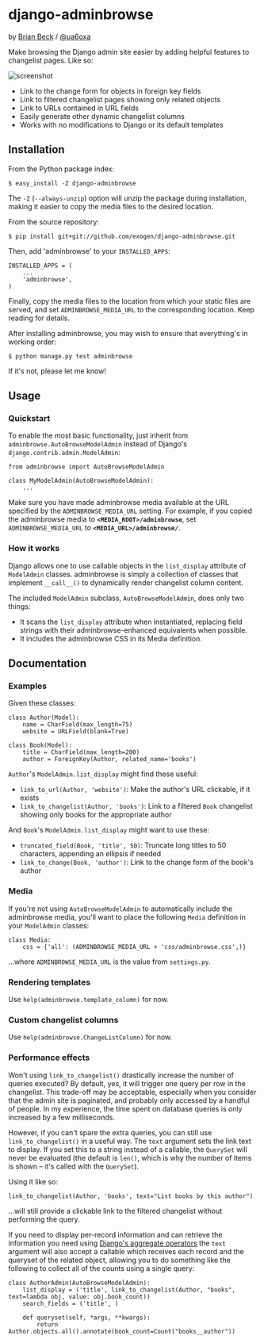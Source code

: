 django-adminbrowse
==================
by [Brian Beck][www] / [@ua6oxa](http://twitter.com/ua6oxa)

Make browsing the Django admin site easier by adding helpful features to
changelist pages. Like so:

![screenshot](http://exogen.github.com/django-adminbrowse/images/adminbrowse.png)

* Link to the change form for objects in foreign key fields
* Link to filtered changelist pages showing only related objects
* Link to URLs contained in URL fields
* Easily generate other dynamic changelist columns
* Works with no modifications to Django or its default templates

Installation
------------
From the Python package index:

    $ easy_install -Z django-adminbrowse

The `-Z` (`--always-unzip`) option will unzip the package during installation, making it easier to copy the media files to the desired location.

From the source repository:

    $ pip install git+git://github.com/exogen/django-adminbrowse.git

Then, add 'adminbrowse' to your `INSTALLED_APPS`:

    INSTALLED_APPS = (
        ...
        'adminbrowse',
    )

Finally, copy the media files to the location from which your static files
are served, and set `ADMINBROWSE_MEDIA_URL` to the corresponding location.
Keep reading for details.

After installing adminbrowse, you may wish to ensure that everything's in
working order:

    $ python manage.py test adminbrowse

If it's not, please let me know!

Usage
-----
### Quickstart
To enable the most basic functionality, just inherit from
`adminbrowse.AutoBrowseModelAdmin` instead of Django's
`django.contrib.admin.ModelAdmin`:

    from adminbrowse import AutoBrowseModelAdmin

    class MyModelAdmin(AutoBrowseModelAdmin):
        ...

Make sure you have made adminbrowse media available at the URL specified by
the `ADMINBROWSE_MEDIA_URL` setting. For example, if you copied the 
adminbrowse media to **`<MEDIA_ROOT>/adminbrowse`**, set `ADMINBROWSE_MEDIA_URL`
to **`<MEDIA_URL>/adminbrowse/`**.

### How it works
Django allows one to use callable objects in the `list_display` attribute of
`ModelAdmin` classes. adminbrowse is simply a collection of classes that
implement `__call__()` to dynamically render changelist column content.

The included `ModelAdmin` subclass, `AutoBrowseModelAdmin`, does only two
things:

* It scans the `list_display` attribute when instantiated, replacing field
  strings with their adminbrowse-enhanced equivalents when possible.
* It includes the adminbrowse CSS in its Media definition.

Documentation
-------------
### Examples
Given these classes:

    class Author(Model):
        name = CharField(max_length=75)
        website = URLField(blank=True)

    class Book(Model):
        title = CharField(max_length=200)
        author = ForeignKey(Author, related_name='books')


`Author`'s `ModelAdmin.list_display` might find these useful:

* `link_to_url(Author, 'website')`: Make the author's URL clickable, if it exists
* `link_to_changelist(Author, 'books')`: Link to a filtered `Book` changelist showing
  only books for the appropriate author

And `Book`'s `ModelAdmin.list_display` might want to use these:
    
* `truncated_field(Book, 'title', 50)`: Truncate long titles to 50 characters,
  appending an ellipsis if needed
* `link_to_change(Book, 'author')`: Link to the change form of the book's author

### Media
If you're not using `AutoBrowseModelAdmin` to automatically include the adminbrowse
media, you'll want to place the following `Media` definition in your `ModelAdmin`
classes:

    class Media:
        css = {'all': (ADMINBROWSE_MEDIA_URL + 'css/adminbrowse.css',)}

...where `ADMINBROWSE_MEDIA_URL` is the value from `settings.py`.

### Rendering templates
Use `help(adminbrowse.template_column)` for now.

### Custom changelist columns
Use `help(adminbrowse.ChangeListColumn)` for now.

### Performance effects
Won't using `link_to_changelist()` drastically increase the number of queries
executed? By default, yes, it will trigger one query per row in the changelist.
This trade-off may be acceptable, especially when you consider that the admin
site is paginated, and probably only accessed by a handful of people. In my
experience, the time spent on database queries is only increased by a few
milliseconds.

However, if you can't spare the extra queries, you can still use
`link_to_changelist()` in a useful way. The `text` argument sets the link text
to display. If you set this to a string instead of a callable, the `QuerySet`
will never be evaluated (the default is `len()`, which is why the number of
items is shown – it's called with the `QuerySet`).

Using it like so:

    link_to_changelist(Author, 'books', text="List books by this author")

...will still provide a clickable link to the filtered changelist without
performing the query.

If you need to display per-record information and can retrieve the information
you need using [Django's aggregate operators](http://docs.djangoproject.com/en/1.3/topics/db/aggregation/#generating-aggregates-for-each-item-in-a-queryset)
the `text` argument will also accept a callable which receives each record and
the queryset of the related object, allowing you to do something like the
following to collect all of the counts using a single query:

    class AuthorAdmin(AutoBrowseModelAdmin):
        list_display = ('title', link_to_changelist(Author, "books", text=lambda obj, value: obj.book_count))
        search_fields = ('title', )

        def queryset(self, *args, **kwargs):
            return Author.objects.all().annotate(book_count=Count("books__author"))


[INSTALL]: http://github.com/exogen/django-adminbrowse/blob/master/INSTALL
[www]: http://brianbeck.com/

